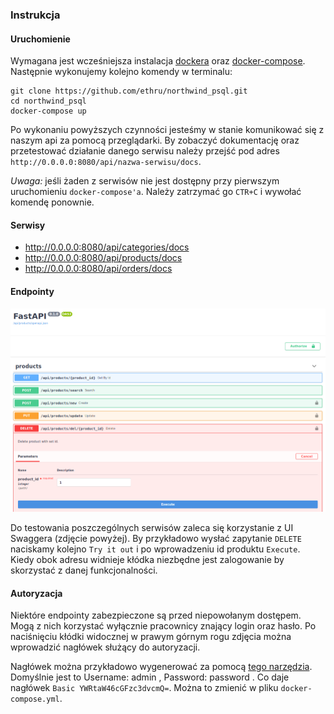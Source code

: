 ### Instrukcja

#### Uruchomienie

Wymagana jest wcześniejsza instalacja [dockera](https://www.docker.com/get-started) oraz 
[docker-compose](https://docs.docker.com/compose/install/). Następnie wykonujemy kolejno komendy w terminalu:

```
git clone https://github.com/ethru/northwind_psql.git
cd northwind_psql
docker-compose up
```

Po wykonaniu powyższych czynności jesteśmy w stanie komunikować się z naszym api za pomocą przeglądarki. By zobaczyć 
dokumentację oraz przetestować działanie danego serwisu należy przejść pod adres 
`http://0.0.0.0:8080/api/nazwa-serwisu/docs`.

*Uwaga:* jeśli żaden z serwisów nie jest dostępny przy pierwszym uruchomieniu `docker-compose'a`. Należy zatrzymać go 
`CTR+C` i wywołać komendę ponownie.

#### Serwisy

- http://0.0.0.0:8080/api/categories/docs
- http://0.0.0.0:8080/api/products/docs
- http://0.0.0.0:8080/api/orders/docs

#### Endpointy

![products](img/products.png)

Do testowania poszczególnych serwisów zaleca się korzystanie z UI Swaggera (zdjęcie powyżej). By przykładowo wysłać 
zapytanie `DELETE` naciskamy kolejno `Try it out` i po wprowadzeniu id produktu `Execute`. Kiedy obok adresu widnieje 
kłódka niezbędne jest zalogowanie by skorzystać z danej funkcjonalności.

#### Autoryzacja

Niektóre endpointy zabezpieczone są przed niepowołanym dostępem. Mogą z nich korzystać wyłącznie pracownicy znający 
login oraz hasło. Po naciśnięciu kłódki widocznej w prawym górnym rogu zdjęcia można wprowadzić nagłówek służący do 
autoryzacji.

Nagłówek można przykładowo wygenerować za pomocą 
[tego narzędzia](https://www.blitter.se/utils/basic-authentication-header-generator/). Domyślnie jest to Username: admin
, Password: password . Co daje nagłówek `Basic YWRtaW46cGFzc3dvcmQ=`. Można to zmienić w pliku `docker-compose.yml`.

